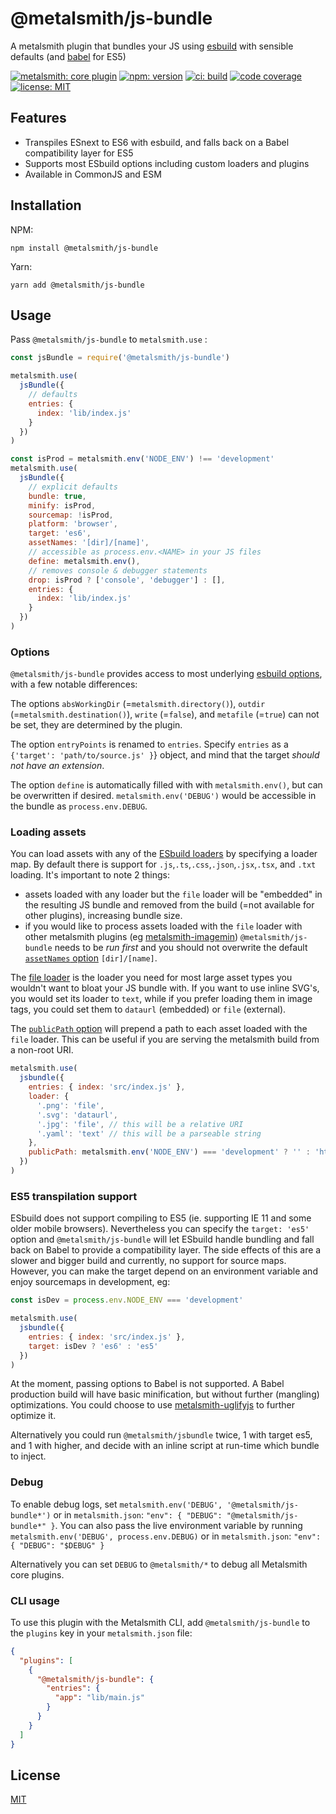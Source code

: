 # @metalsmith/js-bundle

A metalsmith plugin that bundles your JS using [esbuild](https://esbuild.github.io) with sensible defaults (and [babel](https://babeljs.io) for ES5)

[![metalsmith: core plugin][metalsmith-badge]][metalsmith-url]
[![npm: version][npm-badge]][npm-url]
[![ci: build][ci-badge]][ci-url]
[![code coverage][codecov-badge]][codecov-url]
[![license: MIT][license-badge]][license-url]

## Features

- Transpiles ESnext to ES6 with esbuild, and falls back on a Babel compatibility layer for ES5
- Supports most ESbuild options including custom loaders and plugins
- Available in CommonJS and ESM

## Installation

NPM:

```
npm install @metalsmith/js-bundle
```

Yarn:

```
yarn add @metalsmith/js-bundle
```

## Usage

Pass `@metalsmith/js-bundle` to `metalsmith.use` :

```js
const jsBundle = require('@metalsmith/js-bundle')

metalsmith.use(
  jsBundle({
    // defaults
    entries: {
      index: 'lib/index.js'
    }
  })
)

const isProd = metalsmith.env('NODE_ENV') !== 'development'
metalsmith.use(
  jsBundle({
    // explicit defaults
    bundle: true,
    minify: isProd,
    sourcemap: !isProd,
    platform: 'browser',
    target: 'es6',
    assetNames: '[dir]/[name]',
    // accessible as process.env.<NAME> in your JS files
    define: metalsmith.env(),
    // removes console & debugger statements
    drop: isProd ? ['console', 'debugger'] : [],
    entries: {
      index: 'lib/index.js'
    }
  })
)
```

### Options

`@metalsmith/js-bundle` provides access to most underlying [esbuild options](https://esbuild.github.io/api/#build-api), with a few notable differences:

The options `absWorkingDir` (=`metalsmith.directory()`), `outdir` (=`metalsmith.destination()`), `write` (=`false`), and `metafile` (=`true`) can not be set, they are determined by the plugin.

The option `entryPoints` is renamed to `entries`. Specify `entries` as a `{'target': 'path/to/source.js' }`} object, and mind that the target _should not have an extension_.

The option `define` is automatically filled with with `metalsmith.env()`, but can be overwritten if desired. `metalsmith.env('DEBUG')` would be accessible in the bundle as `process.env.DEBUG`.

### Loading assets

You can load assets with any of the [ESbuild loaders](https://esbuild.github.io/content-types/) by specifying a loader map. By default there is support for `.js`,`.ts`,`.css`,`.json`,`.jsx`,`.tsx`, and `.txt` loading. It's important to note 2 things:

- assets loaded with any loader but the `file` loader will be "embedded" in the resulting JS bundle and removed from the build (=not available for other plugins), increasing bundle size.
- if you would like to process assets loaded with the `file` loader with other metalsmith plugins (eg [metalsmith-imagemin](https://github.com/ahmadnassri/metalsmith-imagemin))
  `@metalsmith/js-bundle` needs to be _run first_ and you should not overwrite the default [`assetNames` option](https://esbuild.github.io/api/#asset-names) `[dir]/[name]`.

The [file loader](https://esbuild.github.io/content-types/#external-file) is the loader you need for most large asset types you wouldn't want to bloat your JS bundle with.
If you want to use inline SVG's, you would set its loader to `text`, while if you prefer loading them in image tags, you could set them to `dataurl` (embedded) or `file` (external).

The [`publicPath` option](https://esbuild.github.io/api/#public-path) will prepend a path to each asset loaded with the `file` loader. This can be useful if you are serving the metalsmith build from a non-root URI.

```js
metalsmith.use(
  jsbundle({
    entries: { index: 'src/index.js' },
    loader: {
      '.png': 'file',
      '.svg': 'dataurl',
      '.jpg': 'file', // this will be a relative URI
      '.yaml': 'text' // this will be a parseable string
    },
    publicPath: metalsmith.env('NODE_ENV') === 'development' ? '' : 'https://johndoe.com'
  })
)
```

### ES5 transpilation support

ESbuild does not support compiling to ES5 (ie. supporting IE 11 and some older mobile browsers).
Nevertheless you can specify the `target: 'es5'` option and `@metalsmith/js-bundle` will let ESbuild handle bundling and fall back on Babel to provide a compatibility layer. The side effects of this are a slower and bigger build and currently, no support for source maps. However, you can make the target depend on an environment variable and enjoy sourcemaps in development, eg:

```js
const isDev = process.env.NODE_ENV === 'development'

metalsmith.use(
  jsbundle({
    entries: { index: 'src/index.js' },
    target: isDev ? 'es6' : 'es5'
  })
)
```

At the moment, passing options to Babel is not supported. A Babel production build will have basic minification, but without further (mangling) optimizations. You could choose to use [metalsmith-uglifyjs](https://github.com/ubenzer/metalsmith-uglifyjs) to further optimize it.

Alternatively you could run `@metalsmith/jsbundle` twice, 1 with target es5, and 1 with higher, and decide with an inline script at run-time which bundle to inject.

### Debug

To enable debug logs, set `metalsmith.env('DEBUG', '@metalsmith/js-bundle*')` or in `metalsmith.json`: `"env": { "DEBUG": "@metalsmith/js-bundle*" }`.
You can also pass the live environment variable by running `metalsmith.env('DEBUG', process.env.DEBUG)` or in `metalsmith.json`: `"env": { "DEBUG": "$DEBUG" }`

Alternatively you can set `DEBUG` to `@metalsmith/*` to debug all Metalsmith core plugins.

### CLI usage

To use this plugin with the Metalsmith CLI, add `@metalsmith/js-bundle` to the `plugins` key in your `metalsmith.json` file:

```json
{
  "plugins": [
    {
      "@metalsmith/js-bundle": {
        "entries": {
          "app": "lib/main.js"
        }
      }
    }
  ]
}
```

## License

[MIT](LICENSE)

[npm-badge]: https://img.shields.io/npm/v/@metalsmith/js-bundle.svg
[npm-url]: https://www.npmjs.com/package/@metalsmith/js-bundle
[ci-badge]: https://github.com/metalsmith/js-bundle/actions/workflows/test.yml/badge.svg
[ci-url]: https://github.com/metalsmith/js-bundle/actions/workflows/test.yml
[metalsmith-badge]: https://img.shields.io/badge/metalsmith-core_plugin-green.svg?longCache=true
[metalsmith-url]: https://metalsmith.io
[codecov-badge]: https://img.shields.io/coveralls/github/metalsmith/js-bundle
[codecov-url]: https://coveralls.io/github/metalsmith/js-bundle
[license-badge]: https://img.shields.io/github/license/metalsmith/js-bundle
[license-url]: LICENSE
